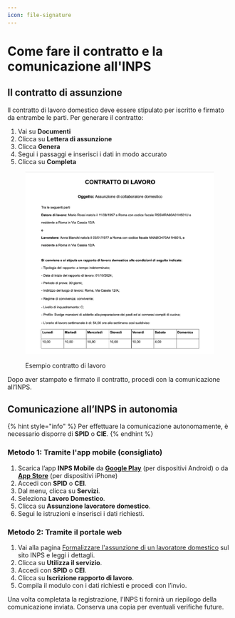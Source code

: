```yaml
---
icon: file-signature
---
```


# Come fare il contratto e la comunicazione all'INPS

## Il contratto di assunzione

Il contratto di lavoro domestico deve essere stipulato per iscritto e firmato da entrambe le parti. Per generare il contratto:

1. Vai su **Documenti**
2. Clicca su **Lettera di assunzione**
3. Clicca **Genera**
4. Segui i passaggi e inserisci i dati in modo accurato
5. Clicca su **Completa**

<figure><img src="../.gitbook/assets/image (2).png" alt=""><figcaption><p>Esempio contratto di lavoro </p></figcaption></figure>

Dopo aver stampato e firmato il contratto, procedi con la comunicazione all’INPS.

## Comunicazione all’INPS in autonomia

{% hint style="info" %}
Per effettuare la comunicazione autonomamente, è necessario disporre di **SPID** o **CIE**.
{% endhint %}

### Metodo 1: Tramite l'app mobile (consigliato)&#x20;

1. Scarica l’app **INPS Mobile** da [**Google Play**](https://play.google.com/store/apps/details?id=it.inps.mobile.app.servizi.activity\&hl=it) (per dispositivi Android) o da [**App Store**](https://apps.apple.com/it/app/inps-mobile/id433400878) (per dispositivi iPhone)
2. Accedi con **SPID** o **CEI**.
3. Dal menu, clicca su **Servizi**.
4. Seleziona **Lavoro Domestico**.
5. Clicca su **Assunzione lavoratore domestico**.
6. Segui le istruzioni e inserisci i dati richiesti.

### Metodo 2: Tramite il portale web

1. Vai alla pagina [Formalizzare l'assunzione di un lavoratore domestico](https://www.inps.it/it/it/dettaglio-scheda.it.schede-servizio-strumento.schede-servizi.formalizzare-l-assunzione-di-un-lavoratore-domestico.html) sul sito INPS e leggi i dettagli.
2. Clicca su **Utilizza il servizio**.
3. Accedi con **SPID** o **CEI**.
4. Clicca su **Iscrizione rapporto di lavoro**.
5. Compila il modulo con i dati richiesti e procedi con l’invio.

Una volta completata la registrazione, l’INPS ti fornirà un riepilogo della comunicazione inviata. Conserva una copia per eventuali verifiche future.

